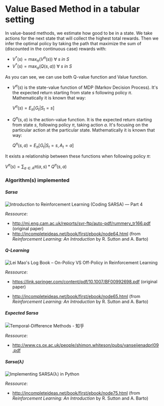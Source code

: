 # Value Based Method in a tabular setting

In value-based methods, we estimate how good to be in a state. We take actions for the next state that will collect the highest total rewards. Then we infer the optimal policy by taking the path that maximize the sum of (discounted in the continuous case) rewards with: 

- $V^*(s) = \max_{\pi}(V^\pi(s)) \> \forall \> s \> in \>S$
- $V^*(s) = \max_{a}(Q(s, a)) \> \forall \> s \> in \>S$

As you can see, we can use both Q-value function and Value function. 

- $V^\pi(s)$ is the state-value function of MDP (Markov Decision Process). It's the expected return starting from state $s$ following policy $\pi$. Mathematically it is known that way: 

   $V^\pi(s) = E_\pi[G_t | S_t=s]$


- $Q^\pi(s, a)$ is the action-value function. It is the expected return starting from state $s$, following policy $\pi$, taking action $a$. It's focusing on the particular action at the particular state. Mathematically it is known that way:

  $Q^\pi(s, a) = E_\pi[G_t | S_t=s, A_t=a]$	


It exists a relationship between these functions when following policy $\pi$: 

$V^\pi(s) = \sum_{a \in A} \pi(a, s) * Q^\pi(s, a)$


###  Algorithm(s) implemented

##### Sarsa

![Introduction to Reinforcement Learning (Coding SARSA) — Part 4](https://miro.medium.com/max/1952/1*7WZZgbJQr5lh86LRB2pbVg.png)   



*Ressource*: 

- http://mi.eng.cam.ac.uk/reports/svr-ftp/auto-pdf/rummery_tr166.pdf (original paper)
- http://incompleteideas.net/book/first/ebook/node64.html (from *Reinforcement Learning: An Introduction* by R. Sutton and A. Barto)

##### Q-Learning

![Lei Mao's Log Book – On-Policy VS Off-Policy in Reinforcement Learning](https://leimao.github.io/images/blog/2019-03-14-RL-On-Policy-VS-Off-Policy/q-learning.png)



*Ressource*: 

- https://link.springer.com/content/pdf/10.1007/BF00992698.pdf (original paper)

- http://incompleteideas.net/book/first/ebook/node65.html (from *Reinforcement Learning: An Introduction* by R. Sutton and A. Barto)



##### Expected Sarsa

![Temporal-Difference Methods - 知乎](https://pic1.zhimg.com/80/v2-729424eb422e2972f8258d4bb6606354_1440w.jpg)



*Ressource*: 

- http://www.cs.ox.ac.uk/people/shimon.whiteson/pubs/vanseijenadprl09.pdf

##### Sarsa($\lambda$)

![Implementing SARSA(λ) in Python](https://naifmehanna.com/assets/img/SARSALAMBDA2.png)



*Ressource*: 

- http://incompleteideas.net/book/first/ebook/node75.html (from *Reinforcement Learning: An Introduction* by R. Sutton and A. Barto)